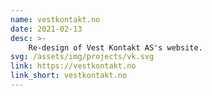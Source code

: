 ```yaml
---
name: vestkontakt.no
date: 2021-02-13
desc: >-
    Re-design of Vest Kontakt AS's website.
svg: /assets/img/projects/vk.svg
link: https://vestkontakt.no
link_short: vestkontakt.no
---
```

